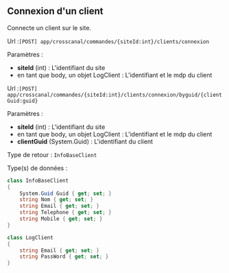 ## <span id='connexionclient'>Connexion d'un client</span>

Connecte un client sur le site.

Url :`[POST] app/crosscanal/commandes/{siteId:int}/clients/connexion`

Paramètres : 

- **siteId** (int) : L'identifiant du site
- en tant que body, un objet LogClient : L'identifiant et le mdp du client

Url :`[POST] app/crosscanal/commandes/{siteId:int}/clients/connexion/byguid/{clientGuid:guid}`

Paramètres : 

- **siteId** (int) : L'identifiant du site
- en tant que body, un objet LogClient : L'identifiant et le mdp du client
- **clientGuid** (System.Guid) : L'identifiant du client

Type de retour : `InfoBaseClient`

Type(s) de données :

```csharp
class InfoBaseClient
{
	System.Guid Guid { get; set; }
	string Nom { get; set; }
	string Email { get; set; }
	string Telephone { get; set; }
	string Mobile { get; set; }
}

class LogClient
{
	string Email { get; set; }
	string PassWord { get; set; }
}

```
